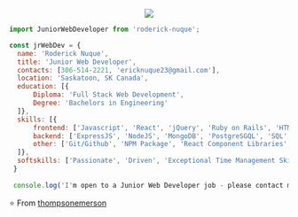 


<p align="center">
  <img src="https://github.com/thompsonemerson/thompsonemerson/raw/master/cover-thompson.png" />
</p>

```js
import JuniorWebDeveloper from 'roderick-nuque';

const jrWebDev = {
  name: 'Roderick Nuque',
  title: 'Junior Web Developer',
  contacts: [306-514-2221, 'ericknuque23@gmail.com'],
  location: 'Saskatoon, SK Canada',
  education: [{
      Diploma: 'Full Stack Web Development', 
      Degree: 'Bachelors in Engineering'
  ]},
  skills: [{
      frontend: ['Javascript', 'React', 'jQuery', 'Ruby on Rails', 'HTML', 'CSS', 'Bootstrap'],
      backend: ['ExpressJS', 'NodeJS', 'MongoDB', 'PostgreSGQL', 'SQL', 'mySQL'],
      other: ['Git/Github', 'NPM Package', 'React Component Libraries', 'Responsive Web Design', Web Dev Tools', 'JEST', 'Storybook', 'RSpec', 'Postman']
  ]},
  softskills: ['Passionate', 'Driven', 'Exceptional Time Management Skills', 'Fast Learner', 'Love to Solve Real World Problem', 'Excellent Communication                 Skills', 'Team Player', 'Always Excited to Learn New Things']                  
 }
 
 console.log('I'm open to a Junior Web Developer job - please contact me!');

```

⭐️ From [thompsonemerson](https://github.com/thompsonemerson)
<!--
**enukeWebDev/enukeWebDev** is a ✨ _special_ ✨ repository because its `README.md` (this file) appears on your GitHub profile.

Here are some ideas to get you started:

- 🔭 I’m currently attending the Lighthouse Labs Bootcamp. 
- 🌱 I’m currently learning Web Development. 
- 👯 I’m looking to collaborate on real world projects to enhance my skill set.
- 🤔 I’m looking for help with connecting / networking in Web Develpoment industry.
- 💬 Ask me about my learning journey and my career change from Federal Government Employee (Operations Superintendent - 14 years) to aspiring Web Developer.
- 📫 How to reach me: 
  * Email: enuke4@gmail.com
  * Celphone #: (306) 514-2221
- 😄 Pronouns: He
- ⚡ Fun fact:
  * LOVE running & food
  * Crypto enthusiast
-->
